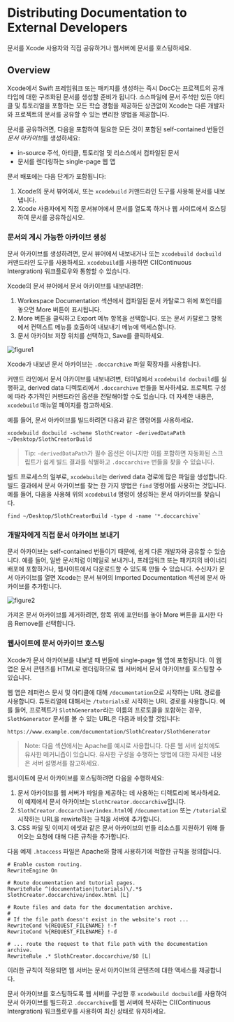 # Distributing Documentation to External Developers

문서를 Xcode 사용자와 직접 공유하거나 웹서버에 문서를 호스팅하세요.

## Overview

Xcode에서 Swift 프레임워크 또는 패키지를 생성하는 즉시 DocC는 프로젝트의 공개 타입에 대한 구조화된 문서를 생성할 준비가 됩니다. 소스파일에 문서 주석만 있든 아티클 및 튜토리얼을 포함하는 모든 학습 경험을 제공하든 상관없이 Xcode는 다른 개발자와 프로젝트의 문서를 공유할 수 있는 변리한 방법을 제공합니다.

문서를 공유하려면, 다음을 포함하여 필요한 모든 것이 포함된 self-contained 번들인 *문서 아카이브*를 생성하세요:
- in-source 주석, 아티클, 튜토리얼 및 리소스에서 컴파일된 문서
- 문서를 렌더링하는 single-page 웹 앱

문서 배포에는 다음 단계가 포함됩니다:
1. Xcode의 문서 뷰어에서, 또는 `xcodebuild` 커맨드라인 도구를 사용해 문서를 내보냅니다.
2. Xcode 사용자에게 직접 문서뷰어에서 문서를 열도록 하거나 웹 사이트에서 호스팅하여 문서를 공유하십시오.

### 문서의 게시 가능한 아카이브 생성

문서 아카이브를 생성하려면, 문서 뷰어에서 내보내거나 또는 `xcodebuild docbuild` 커맨드라인 도구를 사용하세요. `xcodebuild`를 사용하면 CI(Continuous Intergration) 워크플로우와 통합할 수 있습니다.

Xcode의 문서 뷰어에서 문서 아카이브를 내보내려면:
1. Workespace Documentation 섹션에서 컴파일된 문서 카탈로그 위에 포인터를 놓으면 More 버튼이 표시됩니다.
2. More 버튼을 클릭하고 Export 메뉴 항목을 선택합니다. 또는 문서 카탈로그 항목에서 컨텍스트 메뉴를 호출하여 내보내기 메뉴에 액세스합니다.
3. 문서 아카이브 저장 위치를 선택하고, Save를 클릭하세요.

![figure1](Distributing-Documentation-to-External-Developers-figure1.png)

Xcode가 내보낸 문서 아카이브는 `.doccarchive` 파일 확장자를 사용합니다.

커맨드 라인에서 문서 아카이브를 내보내려변, 터미널에서 `xcodebuild docbuild`를 실행하고, derived data 디렉토리에서 `.doccarchive` 번들을 복사하세요. 프로젝트 구성에 따라 추가적인 커맨드라인 옵션을 전달해야할 수도 있습니다. 더 자세한 내용은, `xcodebuild` 매뉴얼 페이지를 참고하세요.

예를 들어, 문서 아카이브를 빌드하려면 다음과 같은 명령어를 사용하세요.

```
xcodebuild docbuild -scheme SlothCreator -derivedDataPath ~/Desktop/SlothCreatorBuild
```

> Tip: `-derivedDataPath`가 필수 옵션은 아니지만 이를 포함하면 자동화된 스크립트가 쉽게 빌드 결과를 식별하고 `.doccarchive` 번들을 찾을 수 있습니다.

빌드 프로세스의 일부로, `xcodebuild`는 derived data 경로에 많은 파일을 생성합니다. 빌드 결과에서 문서 아카이브를 찾는 한 가지 방법은 `find` 명령어를 사용하는 것입니다. 예를 들어, 다음을 사용해 위의 `xcodebuild` 명령이 생성하는 문서 아카이브를 찾습니다.

```
find ~/Desktop/SlothCreatorBuild -type d -name '*.doccarchive`
```

### 개발자에게 직접 문서 아카이브 보내기

문서 아카이브는 self-contained 번들이기 때문에, 쉽게 다른 개발자와 공유할 수 있습니다. 예를 들어, 일반 문서처럼 이메일로 보내거나, 프레임워크 또는 패키지의 바이너리 배포에 포함하거나, 웹사이트에서 다운로드할 수 있도록 만들 수 있습니다. 수신자가 문서 아카이브를 열면 Xcode는 문서 뷰어의 Imported Documentation 섹션에 문서 아카이브를 추가합니다.

![figure2](Distributing-Documentation-to-External-Developers-figure2.png)

가져온 문서 아카이브를 제거하려면, 항목 위에 포인터를 놓아 More 버튼을 표시한 다음 Remove를 선택합니다.

### 웹사이트에 문서 아카이브 호스팅

Xcode가 문서 아카이브를 내보낼 때 번들에 single-page 웹 앱에 포함됩니다. 이 웹 앱은 문서 콘텐츠를 HTML로 렌더링하므로 웹 서버에서 문서 아카이브를 호스팅할 수 있습니다.

웹 앱은 레퍼런스 문서 및 아티클에 대해 `/documentation`으로 시작하는 URL 경로를 사용합니다. 튜토리얼에 대해서는 `/tutorials`로 시작하는 URL 경로를 사용합니다. 예를 들어, 프로젝트가 `SlothGenerator`라는 이름의 프로토콜을 포함하는 경우, `SlothGenerator` 문서를 볼 수 있는 URL은 다음과 비슷할 것입니다:

```
https://www.example.com/documentation/SlothCreator/SlothGenerator
```

> Note: 다음 섹션에서는 Apache를 예시로 사용합니다. 다른 웹 서버 설치에도 유사한 메커니즙이 있습니다. 유사한 구성을 수행하는 방법에 대한 자세한 내용은 서버 설명서를 참고하세요.

웹사이트에 문서 아카이브를 호스팅하려면 다음을 수행하세요:
1. 문서 아카이브를 웹 서버가 파일을 제공하는 데 사용하는 디렉토리에 복사하세요. 이 예제에서 문서 아카이브는 `SlothCreator.doccarchive`입니다.
2. `SlothCreator.doccarchive/index.html`에 `/documentation` 또는 `/tutorial`로 시작하는 URL을 rewirte하는 규칙을 서버에 추가합니다.
3. CSS 파일 및 이미지 에셋과 같은 문서 아카이브의 번들 리소스를 지원하기 위해 들어오는 요청에 대해 다른 규칙을 추가합니다.

다음 예제 `.htaccess` 파일은 Apache와 함께 사용하기에 적합한 규칙을 정의합니다.

```
# Enable custom routing.
RewriteEngine On

# Route documentation and tutorial pages.
RewriteRule ^(documentation|tutorials)\/.*$ SlothCreator.doccarchive/index.html [L]

# Route files and data for the documentation archive.
#
# If the file path doesn't exist in the website's root ...
RewriteCond %{REQUEST_FILENAME} !-f
RewriteCond %{REQUEST_FILENAME} !-d

# ... route the request to that file path with the documentation archive.
RewriteRule .* SlothCreator.doccarchive/$0 [L]
```

이러한 규칙이 적용되면 웹 서버는 문서 아카이브의 콘텐츠에 대한 액세스를 제공합니다.

문서 아카이브를 호스팅하도록 웹 서버를 구성한 후 `xcodebuild docbuild`를 사용하여 문서 아카이브를 빌드하고 `.doccarchive`를 웹 서버에 복사하는 CI(Continuous Intergration) 워크플로우를 사용하여 최신 상태로 유지하세요.
